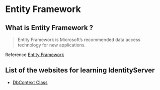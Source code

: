Entity Framework
=====================================

What is Entity Framework ?
-------------------------------------
> Entity Framework is Microsoft’s recommended data access technology for new applications.

Reference [Entity Framework](https://msdn.microsoft.com/en-us/library/aa937723(v=vs.113).aspx)

## List of the websites for learning IdentityServer
- [DbContext Class](https://msdn.microsoft.com/en-us/library/system.data.entity.dbcontext(v=vs.113).aspx)
